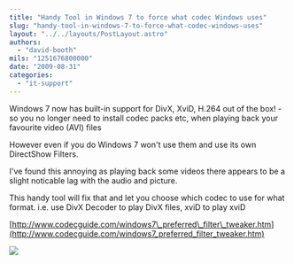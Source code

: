 ```yaml
---
title: "Handy Tool in Windows 7 to force what codec Windows uses"
slug: "handy-tool-in-windows-7-to-force-what-codec-windows-uses"
layout: "../../layouts/PostLayout.astro"
authors: 
  - "david-booth"
mils: "1251676800000"
date: "2009-08-31"
categories: 
  - "it-support"
---
```


Windows 7 now has built-in support for DivX, XviD, H.264 out of the box! - so you no longer need to install codec packs etc, when playing back your favourite video (AVI) files

However even if you do Windows 7 won't use them and use its own DirectShow Filters.

I've found this annoying as playing back some videos there appears to be a slight noticable lag with the audio and picture.

This handy tool will fix that and let you choose which codec to use for what format. i.e. use DivX Decoder to play DivX files, xviD to play xviD  

[http://www.codecguide.com/windows7\_preferred\_filter\_tweaker.htm](http://www.codecguide.com/windows7_preferred_filter_tweaker.htm)

<img src="/images/32bitfilterselection.png" >
